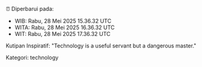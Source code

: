 ⏰ Diperbarui pada:
- WIB: Rabu, 28 Mei 2025 15.36.32 UTC
- WITA: Rabu, 28 Mei 2025 16.36.32 UTC
- WIT: Rabu, 28 Mei 2025 17.36.32 UTC

Kutipan Inspiratif:
"Technology is a useful servant but a dangerous master."


Kategori: technology

